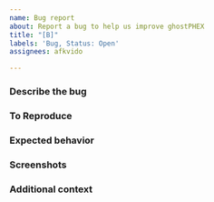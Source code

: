 ```yaml
---
name: Bug report
about: Report a bug to help us improve ghostPHEX
title: "[B]"
labels: 'Bug, Status: Open'
assignees: afkvido

---
```


### Describe the bug
<!---- A clear and concise description of what the bug is. ---->

### To Reproduce
<!---- Describe how to reproduce the bug ---->

### Expected behavior
<!---- A clear and concise description of what you expected to happen. ---->

### Screenshots
<!---- If applicable, add screenshots to help explain your problem. ---->

### Additional context
<!---- Add any other context about the problem here. ---->
